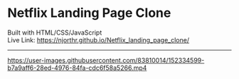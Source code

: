 # Netflix Landing Page Clone

Built with HTML/CSS/JavaScript  
Live Link: https://njorthr.github.io/Netflix_landing_page_clone/  

<hr>



https://user-images.githubusercontent.com/83810014/152334599-b7a9aff6-28ed-4976-84fa-cdc6f58a5266.mp4

